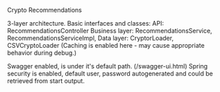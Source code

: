 Crypto Recommendations

3-layer architecture.
Basic interfaces and classes: 
  API: RecommendationsController
  Business layer: RecommendationsService, RecommendationsServiceImpl, 
  Data layer: CryptorLoader, CSVCryptoLoader (Caching is enabled here - may cause appropriate behavior during debug.)
  
Swagger enabled, is under it's default path. (/swagger-ui.html)
Spring security is enabled, default user, password autogenerated and could be retrieved from start output.
